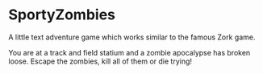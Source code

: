 # SportyZombies
A little text adventure game which works similar to the famous Zork game.

You are at a track and field statium and a zombie apocalypse has broken loose. Escape the zombies, kill all of them or die trying!
